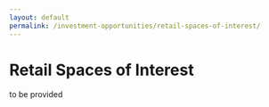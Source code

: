```yaml
---
layout: default
permalink: /investment-opportunities/retail-spaces-of-interest/
---
```

# Retail Spaces of Interest

<span class="needs-review">to be provided</span>
